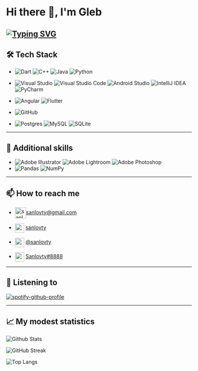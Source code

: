 
# Hi there 🍻, I'm Gleb
[![Typing SVG](https://readme-typing-svg.herokuapp.com?color=%23AEAEAE&width=500&lines=Your+life+is+your+project%2C+follow+GitHub+flow)](https://git.io/typing-svg)
---

## 🛠 Tech Stack

* ![Dart](https://img.shields.io/badge/dart-%230175C2.svg?style=for-the-badge&logo=dart&logoColor=white) ![C++](https://img.shields.io/badge/c++-%2300599C.svg?style=for-the-badge&logo=c%2B%2B&logoColor=white) ![Java](https://img.shields.io/badge/java-%23ED8B00.svg?style=for-the-badge&logo=java&logoColor=white) ![Python](https://img.shields.io/badge/python-3670A0?style=for-the-badge&logo=python&logoColor=ffdd54)
* ![Visual Studio](https://img.shields.io/badge/Visual%20Studio-5C2D91.svg?style=for-the-badge&logo=visual-studio&logoColor=white)
  ![Visual Studio Code](https://img.shields.io/badge/Visual%20Studio%20Code-0078d7.svg?style=for-the-badge&logo=visual-studio-code&logoColor=white)
  ![Android Studio](https://img.shields.io/badge/Android%20Studio-3DDC84.svg?style=for-the-badge&logo=android-studio&logoColor=white)
  ![IntelliJ IDEA](https://img.shields.io/badge/IntelliJIDEA-000000.svg?style=for-the-badge&logo=intellij-idea&logoColor=white)
  ![PyCharm](https://img.shields.io/badge/pycharm-143?style=for-the-badge&logo=pycharm&logoColor=black&color=black&labelColor=green)
  
* ![Angular](https://img.shields.io/badge/angular-%23DD0031.svg?style=for-the-badge&logo=angular&logoColor=white) ![Flutter](https://img.shields.io/badge/Flutter-%2302569B.svg?style=for-the-badge&logo=Flutter&logoColor=white)
* ![GitHub](https://img.shields.io/badge/github-%23121011.svg?style=for-the-badge&logo=github&logoColor=white)
* ![Postgres](https://img.shields.io/badge/postgres-%23316192.svg?style=for-the-badge&logo=postgresql&logoColor=white) ![MySQL](https://img.shields.io/badge/mysql-%2300f.svg?style=for-the-badge&logo=mysql&logoColor=white) ![SQLite](https://img.shields.io/badge/sqlite-%2307405e.svg?style=for-the-badge&logo=sqlite&logoColor=white)
---

## :rainbow: Additional skills

* ![Adobe Illustrator](https://img.shields.io/badge/adobeillustrator-%23FF9A00.svg?style=for-the-badge&logo=adobeillustrator&logoColor=white)
 ![Adobe Lightroom](https://img.shields.io/badge/Adobe%20Lightroom-31A8FF.svg?style=for-the-badge&logo=Adobe%20Lightroom&logoColor=white)
 ![Adobe Photoshop](https://img.shields.io/badge/adobephotoshop-%2331A8FF.svg?style=for-the-badge&logo=adobephotoshop&logoColor=white)
* ![Pandas](https://img.shields.io/badge/pandas-%23150458.svg?style=for-the-badge&logo=pandas&logoColor=white) ![NumPy](https://img.shields.io/badge/numpy-%23013243.svg?style=for-the-badge&logo=numpy&logoColor=white) 

---
## 📫 How to reach me

* <a href="mailto:sanlovty@gmail.com" target="blank"><img align="center" src="https://upload.wikimedia.org/wikipedia/commons/8/8c/Gmail_Icon_%282013-2020%29.svg" alt="sanlovty" height="30" width="30" /></a>[sanlovty@gmail.com](mailto:sanlovty@gmail.com)  


*  <a href="https://vk.com/sanlovty" target="blank"><img align="center" src="https://upload.wikimedia.org/wikipedia/commons/2/21/VK.com-logo.svg" alt="sanlovty" height="25" width="25" /></a>   [sanlovty](https://vk.com/sanlovty)  


*  <a href="https://t.me/sanlovty" target="blank"><img align="center" src="https://upload.wikimedia.org/wikipedia/commons/8/82/Telegram_logo.svg" alt="sanlovty" height="25" width="25" /></a>  [@sanlovty](https://t.me/sanlovty) 

*  <a href="https://discord.com/users/382627884499468298" target="blank"><img align="center" src="https://psv4.userapi.com/c235031/u145340915/docs/d7/12875ed43e11/Discord_Logo_Circle.png?extra=yfbb38o_qH8J7ZKVykkk2wf4QH7-r6VVu2TdhGtmhRjFyVGSQpZUMnsx7HRXn48kq1Vgc0_DPpbX_d-tAUJNTEEKcK2ugFuoBsdXAWimrSSAxZABy4zo5iO0OgIeSiJkgCEOo3oAxu-R5NtJIM6eGZ7wePM" alt="sanlovty" height="25" width="25" /></a>  [Sanlovty#8888](https://discord.com/users/382627884499468298)   

---
## 🎵 Listening to
[![spotify-github-profile](https://spotify-github-profile.vercel.app/api/view?uid=10pn1326uc9lgxoia14isz88l&cover_image=true&theme=default&bar_color=3d9bff&bar_color_cover=true)](https://spotify-github-profile.vercel.app/api/view?uid=10pn1326uc9lgxoia14isz88l&redirect=true)

---

## 📈  My modest statistics
![Github Stats](https://github-readme-stats.vercel.app/api?username=Sanlovty&hide=stars,contribs&bg_color=151515&title_color=FA8B00&text_color=FDFDFD&hide_border=true&count_private=true&include_all_commits=true&show_icons=true&hide_rank=false&icon_color=FA8B00) 

![GitHub Streak](http://github-readme-streak-stats.herokuapp.com?user=Sanlovty&theme=dark&hide_border=true&date_format=M%20j%5B%2C%20Y%5D)
<!---
[![Wakatime stats](https://github-readme-stats.vercel.app/api/wakatime?username=@Sanlovty&bg_color=151515&title_color=FA8B00&text_color=FDFDFD&hide_border=true)](https://wakatime.com/@Sanlovty)
-->

![Top Langs](https://github-readme-stats.vercel.app/api/top-langs/?username=Sanlovty&langs_count=6&layout=compact&bg_color=151515&title_color=FA8B00&text_color=FDFDFD&hide_border=true&count_private=true&include_all_commits=true&show_icons=true&hide_rank=false&icon_color=FA8B00)
